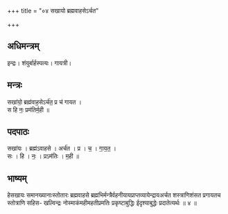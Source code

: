 +++
title = "०४ सखायो ब्रह्मवाहसेऽर्चत"

+++
## अधिमन्त्रम्
इन्द्रः। शंयुर्बार्हस्पत्यः। गायत्री।

## मन्त्रः
सखा॑यो॒ ब्रह्म॑वाह॒सेऽर्च॑त॒ प्र च॑ गायत ।  
स हि नः॒ प्रम॑तिर्म॒ही ॥

## पदपाठः
सखा॑यः । ब्रह्म॑ऽवाहसे । अर्च॑त । प्र । च॒ । गा॒य॒त॒ ।  
सः । हि । नः॒ । प्रऽम॑तिः । म॒ही ॥

## भाष्यम्
हेसखायः समानख्यानाःस्तोतारः ब्रह्मवाहसे ब्रह्मभिर्मन्त्रैर्वहनीयायप्राप्तव्यायेन्द्रायअर्चत शस्त्राणिशंसत प्रगायतच स्तोत्राणि सहिस- खल्विन्द्रः नोस्माकंमहीमहतीप्रमतिः प्रकृष्टाबुद्धिः ईदृश्याबुद्धेः प्रदातेत्यर्थः ॥ ४ ॥